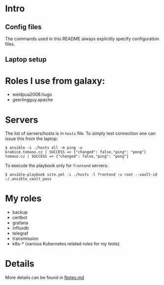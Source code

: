 # Intro

## Config files

The commands used in this README always explicitly specify configuration files.

## Laptop setup


# Roles I use from galaxy:

* weldpua2008.hugo
* geerlingguy.apache

# Servers

The list of servers/hosts is in `hosts` file. To simply test connection one can issue this from the laptop:

```
$ ansible -i ./hosts all -m ping -o
krabice.tomaso.cz | SUCCESS => {"changed": false,"ping": "pong"}
tomaso.cz | SUCCESS => {"changed": false,"ping": "pong"}
```

To execute the playbook only for `frontend` servers:

```
$ ansible-playbook site.yml -i ./hosts -l frontend -u root --vault-id ~/.ansible_vault_pass
```

# My roles

* backup
* certbot
* grafana
* influxdb
* telegraf
* transmission
* k8s-* (various Kubernetes related roles for my tests)

# Details

More details can be found in [Notes.md](NOTES.md)
